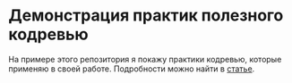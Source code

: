 # Демонстрация практик полезного кодревью

На примере этого репозитория я покажу практики кодревью,
которые применяю в своей работе. Подробности можно найти
в [статье](https://gist.github.com/Zhigalov/63e9472c2cbab35d3626ce0f771f94a3).

